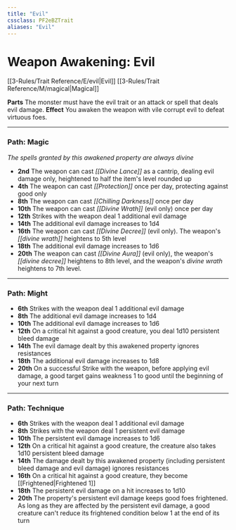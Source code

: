 ```yaml
---
title: "Evil"
cssclass: PF2eBZTrait
aliases: "Evil"
---
```


# Weapon Awakening: Evil
[[3-Rules/Trait Reference/E/evil|Evil]] [[3-Rules/Trait Reference/M/magical|Magical]]

**Parts** The monster must have the evil trait or an attack or spell that deals evil damage.
**Effect** You awaken the weapon with vile corrupt evil to defeat virtuous foes.

* * *

### Path: Magic  
*The spells granted by this awakened property are always divine*

*   **2nd** The weapon can cast _[[Divine Lance]]_ as a cantrip, dealing evil damage only, heightened to half the item's level rounded up
*   **4th** The weapon can cast _[[Protection]]_ once per day, protecting against good only
*   **8th** The weapon can cast _[[Chilling Darkness]]_ once per day
*   **10th** The weapon can cast _[[Divine Wrath]]_ (evil only) once per day
*   **12th** Strikes with the weapon deal 1 additional evil damage
*   **14th** The additional evil damage increases to 1d4
*   **16th** The weapon can cast _[[Divine Decree]]_ (evil only). The weapon's _[[divine wrath]]_ heightens to 5th level
*   **18th** The additional evil damage increases to 1d6
*   **20th** The weapon can cast _[[Divine Aura]]_ (evil only), the weapon's _[[divine decree]]_ heightens to 8th level, and the weapon's _divine wrath_ heightens to 7th level.

* * *

### Path: Might
*   **6th** Strikes with the weapon deal 1 additional evil damage
*   **8th** The additional evil damage increases to 1d4
*   **10th** The additional evil damage increases to 1d6
*   **12th** On a critical hit against a good creature, you deal 1d10 persistent bleed damage
*   **14th** The evil damage dealt by this awakened property ignores resistances
*   **18th** The additional evil damage increases to 1d8
*   **20th** On a successful Strike with the weapon, before applying evil damage, a good target gains weakness 1 to good until the beginning of your next turn

* * *

### Path: Technique
*   **6th** Strikes with the weapon deal 1 additional evil damage
*   **8th** Strikes with the weapon deal 1 persistent evil damage
*   **10th** The persistent evil damage increases to 1d6
*   **12th** On a critical hit against a good creature, the creature also takes 1d10 persistent bleed damage
*   **14th** The damage dealt by this awakened property (including persistent bleed damage and evil damage) ignores resistances
*   **16th** On a critical hit against a good creature, they become [[Frightened|Frightened 1]]
*   **18th** The persistent evil damage on a hit increases to 1d10
*   **20th** The property's persistent evil damage keeps good foes frightened. As long as they are affected by the persistent evil damage, a good creature can't reduce its frightened condition below 1 at the end of its turn
